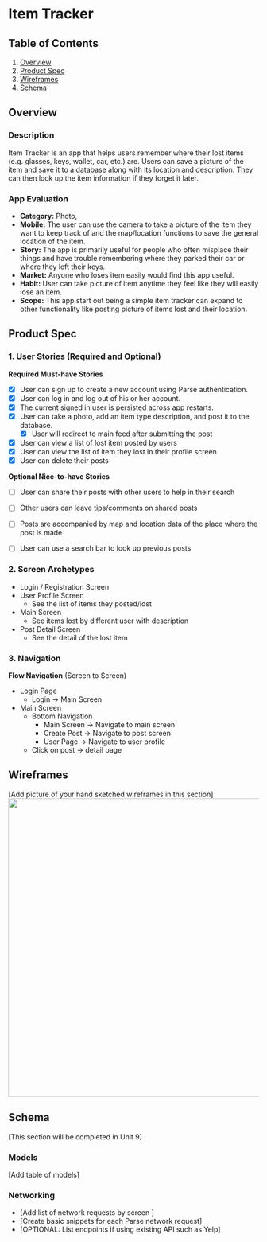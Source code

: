 # Item Tracker

## Table of Contents
1. [Overview](#Overview)
1. [Product Spec](#Product-Spec)
1. [Wireframes](#Wireframes)
2. [Schema](#Schema)

## Overview
### Description
Item Tracker is an app that helps users remember where their lost items (e.g. glasses, keys, wallet, car, etc.) are. Users can save a picture of the item and save it to a database along with its location and description. They can then look up the item information if they forget it later.

### App Evaluation
- **Category:** Photo,
- **Mobile:** The user can use the camera to take a picture of the item they want to keep track of and the map/location functions to save the general location of the item.
- **Story:** The app is primarily useful for people who often misplace their things and have trouble remembering where they parked their car or where they left their keys.
- **Market:** Anyone who loses item easily would find this app useful. 
- **Habit:** User can take picture of item anytime they feel like they will easily lose an item. 
- **Scope:** This app start out being a simple item tracker can expand to other functionality like posting picture of items lost and their location. 

## Product Spec

### 1. User Stories (Required and Optional)

**Required Must-have Stories**

- [x] User can sign up to create a new account using Parse authentication.
- [x] User can log in and log out of his or her account.
- [x] The current signed in user is persisted across app restarts.
- [x] User can take a photo, add an item type description, and post it to the database.
  - [x] User will redirect to main feed after submitting the post
- [x] User can view a list of lost item posted by users
- [x] User can view the list of item they lost in their profile screen 
- [x] User can delete their posts 

**Optional Nice-to-have Stories**
- [ ] User can share their posts with other users to help in their search
- [ ] Other users can leave tips/comments on shared posts
- [ ] Posts are accompanied by map and location data of the place where the post is made
- [ ] User can use a search bar to look up previous posts


### 2. Screen Archetypes

* Login / Registration Screen
* User Profile Screen
  * See the list of items they posted/lost
* Main Screen
  * See items lost by different user with description
* Post Detail Screen
  * See the detail of the lost item

### 3. Navigation

**Flow Navigation** (Screen to Screen)

* Login Page
  * Login -> Main Screen
* Main Screen
  * Bottom Navigation
    * Main Screen -> Navigate to main screen
    * Create Post -> Navigate to post screen
    * User Page -> Navigate to user profile
  * Click on post -> detail page
  

## Wireframes
[Add picture of your hand sketched wireframes in this section]
<img src="YOUR_WIREFRAME_IMAGE_URL" width=600>

## Schema 
[This section will be completed in Unit 9]
### Models
[Add table of models]
### Networking
- [Add list of network requests by screen ]
- [Create basic snippets for each Parse network request]
- [OPTIONAL: List endpoints if using existing API such as Yelp]
